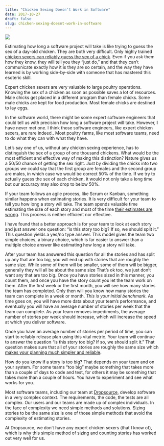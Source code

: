 ```yaml
---
title: "Chicken Sexing Doesn’t Work in Software"
date: 2017-10-27
draft: false
slug: chicken-sexing-doesnt-work-in-software
---
```


![](/images/chicken-sexing-software.png)

Estimating how long a software project will take is like trying to guess the sex of a day-old chicken. They are both very difficult. Only highly trained [chicken sexers can reliably guess the sex of a chick](http://www.businessinsider.com/the-incredible-intuition-of-professional-chicken-sexers-2012-3). Even if you ask them how they know, they will tell you they “just do,” and that they can’t communicate exactly how it is they are so certain, and the way they have learned is by working side-by-side with someone that has mastered this esoteric skill.

Expert chicken sexers are very valuable to large poultry operations. Knowing the sex of a chicken as soon as possible saves a lot of resources. Male chicks get placed in a different program than female chicks. Some male chicks are kept for food production. Most female chicks are destined to lay eggs.

In the software world, there might be some expert software engineers that could tell us with precision how long a software project will take. However, I have never met one. I think those software engineers, like expert chicken sexers, are rare indeed.. Most poultry farms, like most software teams, need to do what they can with what they have.

Let’s say one of us, without any chicken sexing experience, has to distinguish the sex of a group of one thousand chickens. What would be the most efficient and effective way of making this distinction? Nature gives us a 50/50 chance of getting the sex right. Just by dividing the chicks into two groups we could say that the first group are females and the second group are males, in which case we would be correct 50% of the time. If we try to actually guess the sex of each chicken, it would not only take a long time but our accuracy may also drop to below 50%.

If your team follows an agile process, like Scrum or Kanban, something similar happens when estimating stories. It is very difficult for your team to tell you how long a story will take. The team spends valuable time estimating the size of each story and most of the time [their estimates are wrong](https://www.targetprocess.com/blog/2011/04/5-reasons-why-you-should-stop-estimating-user-stories/). This process is neither efficient nor effective.

I have found that a better approach is for your team to look at each story and just answer one question: “is this story too big? If so, we should split it.” This question yields a yes/no type answer. This model gives the team two simple choices, a binary choice, which is far easier to answer than a multiple choice answer like estimating how long a story will take.

After your team has answered this question for all the stories and has split up any that are too big, you will end up with stories that are roughly the same size. While some of them will be smaller, some of them will be bigger, generally they will all be about the same size That’s ok too, we just don’t want any that are too big. Once you have stories sized in this manner, you count them, and once you have the story count you let the team work on them. After the first week or the first month, you will see how many stories the team has completed. Only then will you know how many stories the team can complete in a week or month. *This is your initial benchmark.* As time goes on, you will have more data about your team’s performance, and eventually you will have an average number of stories per week that the team can complete. As your team removes impediments, the average number of stories per week should increase, which will increase the speed at which you deliver software.

Once you have an average number of stories per period of time, you can start to reliably release plan using this vital metric. Your team will continue to answer the question “is this story too big? If so, we should split it.” That question makes sure that all of your stories are roughly the same size which [makes your planning much simpler and reliable](http://jpattonassociates.com/the_shrinking_story/).

How do you know if a story is too big? That depends on your team and on your system. For some teams “too big” maybe something that takes more than a couple of days to code and test, for others it may be something that takes more than a couple of hours. You have to experiment and see what works for you.

Most software teams, including our team at [Dropsource](http://dropsource.com/), develop software in a very complex context. The requirements, the code, the tests are all complex. Our users and our teams are made up of complex individuals. In the face of complexity we need simple methods and solutions. Sizing stories to be the same size is one of those simple methods that avoid the complexity of estimating stories.

At Dropsource, we don’t have any expert chicken sexers (that I know of), which is why this simple method of sizing and counting stories has worked out very well for us.
  